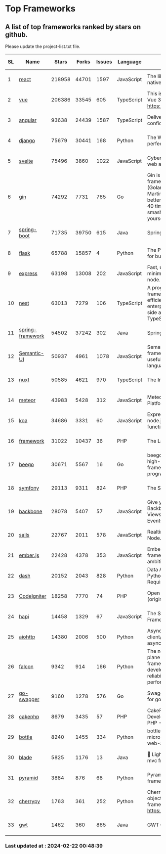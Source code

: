 # Top Frameworks
## A list of top frameworks ranked by stars on github.  
Please update the project-list.txt file.

| SL| Name  | Stars| Forks| Issues | Language | Description | Last Commit |
| --| ------| -----| ---- | ------ | -------- | ----------- | ----------- |
| 1 | [react](https://github.com/facebook/react) | 218958 | 44701 | 1597 | JavaScript | The library for web and native user interfaces. | 2024-02-21 22:47:36 |
| 2 | [vue](https://github.com/vuejs/vue) | 206386 | 33545 | 605 | TypeScript | This is the repo for Vue 2. For Vue 3, go to https://github.com/vuejs/core | 2023-12-31 13:23:55 |
| 3 | [angular](https://github.com/angular/angular) | 93638 | 24439 | 1587 | TypeScript | Deliver web apps with confidence 🚀 | 2024-02-21 23:27:36 |
| 4 | [django](https://github.com/django/django) | 75679 | 30441 | 168 | Python | The Web framework for perfectionists with deadlines. | 2024-02-21 11:47:10 |
| 5 | [svelte](https://github.com/sveltejs/svelte) | 75496 | 3860 | 1022 | JavaScript | Cybernetically enhanced web apps | 2024-02-21 19:34:27 |
| 6 | [gin](https://github.com/gin-gonic/gin) | 74292 | 7731 | 765 | Go | Gin is a HTTP web framework written in Go (Golang). It features a Martini-like API with much better performance -- up to 40 times faster. If you need smashing performance, get yourself some Gin. | 2024-02-19 02:34:48 |
| 7 | [spring-boot](https://github.com/spring-projects/spring-boot) | 71735 | 39750 | 615 | Java | Spring Boot | 2024-02-22 00:38:48 |
| 8 | [flask](https://github.com/pallets/flask) | 65788 | 15857 | 4 | Python | The Python micro framework for building web applications. | 2024-02-12 20:50:45 |
| 9 | [express](https://github.com/expressjs/express) | 63198 | 13008 | 202 | JavaScript | Fast, unopinionated, minimalist web framework for node. | 2024-02-19 21:47:26 |
| 10 | [nest](https://github.com/nestjs/nest) | 63013 | 7279 | 106 | TypeScript | A progressive Node.js framework for building efficient, scalable, and enterprise-grade server-side applications with TypeScript/JavaScript 🚀 | 2024-02-20 07:35:39 |
| 11 | [spring-framework](https://github.com/spring-projects/spring-framework) | 54502 | 37242 | 302 | Java | Spring Framework | 2024-02-21 22:01:09 |
| 12 | [Semantic-UI](https://github.com/Semantic-Org/Semantic-UI) | 50937 | 4961 | 1078 | JavaScript | Semantic is a UI component framework based around useful principles from natural language. | 2023-01-11 17:05:32 |
| 13 | [nuxt](https://github.com/nuxt/nuxt) | 50585 | 4621 | 970 | TypeScript | The Intuitive Vue Framework. | 2024-02-21 23:56:56 |
| 14 | [meteor](https://github.com/meteor/meteor) | 43983 | 5428 | 312 | JavaScript | Meteor, the JavaScript App Platform | 2024-02-21 11:41:54 |
| 15 | [koa](https://github.com/koajs/koa) | 34686 | 3331 | 60 | JavaScript | Expressive middleware for node.js using ES2017 async functions | 2024-01-17 02:02:10 |
| 16 | [framework](https://github.com/laravel/framework) | 31022 | 10437 | 36 | PHP | The Laravel Framework. | 2024-02-21 19:58:47 |
| 17 | [beego](https://github.com/beego/beego) | 30671 | 5567 | 16 | Go | beego is an open-source, high-performance web framework for the Go programming language. | 2024-02-05 07:29:29 |
| 18 | [symfony](https://github.com/symfony/symfony) | 29113 | 9311 | 824 | PHP | The Symfony PHP framework | 2024-02-21 15:47:11 |
| 19 | [backbone](https://github.com/jashkenas/backbone) | 28078 | 5407 | 57 | JavaScript | Give your JS App some Backbone with Models, Views, Collections, and Events | 2024-02-05 21:36:13 |
| 20 | [sails](https://github.com/balderdashy/sails) | 22767 | 2011 | 578 | JavaScript | Realtime MVC Framework for Node.js | 2024-02-01 21:05:31 |
| 21 | [ember.js](https://github.com/emberjs/ember.js) | 22428 | 4378 | 353 | JavaScript | Ember.js - A JavaScript framework for creating ambitious web applications | 2024-02-20 17:43:54 |
| 22 | [dash](https://github.com/plotly/dash) | 20152 | 2043 | 828 | Python | Data Apps & Dashboards for Python. No JavaScript Required. | 2024-02-15 15:09:03 |
| 23 | [CodeIgniter](https://github.com/bcit-ci/CodeIgniter) | 18258 | 7770 | 74 | PHP | Open Source PHP Framework (originally from EllisLab) | 2024-02-10 21:52:04 |
| 24 | [hapi](https://github.com/hapijs/hapi) | 14458 | 1329 | 67 | JavaScript | The Simple, Secure Framework Developers Trust | 2024-01-29 15:47:50 |
| 25 | [aiohttp](https://github.com/aio-libs/aiohttp) | 14380 | 2006 | 500 | Python | Asynchronous HTTP client/server framework for asyncio and Python | 2024-02-21 10:30:25 |
| 26 | [falcon](https://github.com/falconry/falcon) | 9342 | 914 | 166 | Python | The no-magic web data plane API and microservices framework for Python developers, with a focus on reliability, correctness, and performance at scale. | 2024-01-16 08:13:02 |
| 27 | [go-swagger](https://github.com/go-swagger/go-swagger) | 9160 | 1278 | 576 | Go | Swagger 2.0 implementation for go | 2024-02-01 11:52:57 |
| 28 | [cakephp](https://github.com/cakephp/cakephp) | 8679 | 3435 | 57 | PHP | CakePHP: The Rapid Development Framework for PHP - Official Repository | 2024-02-21 21:29:51 |
| 29 | [bottle](https://github.com/bottlepy/bottle) | 8240 | 1455 | 334 | Python | bottle.py is a fast and simple micro-framework for python web-applications. | 2024-01-03 22:31:48 |
| 30 | [blade](https://github.com/lets-blade/blade) | 5825 | 1176 | 13 | Java | :rocket: Lightning fast and elegant mvc framework for Java8 | 2023-06-16 05:18:49 |
| 31 | [pyramid](https://github.com/Pylons/pyramid) | 3884 | 876 | 68 | Python | Pyramid - A Python web framework | 2024-02-09 03:32:10 |
| 32 | [cherrypy](https://github.com/cherrypy/cherrypy) | 1763 | 361 | 252 | Python | CherryPy is a pythonic, object-oriented HTTP framework.      https://cherrypy.dev | 2024-02-15 04:10:04 |
| 33 | [gwt](https://github.com/gwtproject/gwt) | 1462 | 360 | 865 | Java | GWT Open Source Project | 2024-02-14 15:40:02 |

### Last updated at : 2024-02-22 00:48:39
